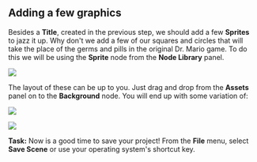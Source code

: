 ## Adding a few graphics
Besides a __Title__, created in the previous step, we should add a few __Sprites__ to jazz it up. Why don't we add a few of our squares and circles that will take the place of the germs and pills in the original Dr. Mario game. To do this we will be using the __Sprite__ node from the __Node Library__ panel.

  ![](img/node_library_sprite.png)

The layout of these can be up to you. Just drag and drop from the __Assets__ panel on to the __Background__ node. You will end up with some variation of:

  ![](img/node_tree_sprites.png)

  ![](img/background_sprites.png)

__Task:__ Now is a good time to save your project! From the __File__ menu, select __Save Scene__ or use your operating system's shortcut key.
